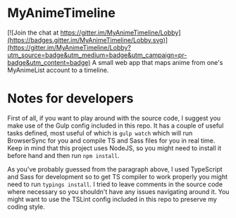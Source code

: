 # MyAnimeTimeline

[![Join the chat at https://gitter.im/MyAnimeTimeline/Lobby](https://badges.gitter.im/MyAnimeTimeline/Lobby.svg)](https://gitter.im/MyAnimeTimeline/Lobby?utm_source=badge&utm_medium=badge&utm_campaign=pr-badge&utm_content=badge)
A small web app that maps anime from one's MyAnimeList account to a timeline.

# Notes for developers

First of all, if you want to play around with the source code, I suggest you make use of the Gulp config included in this repo. It has a couple of useful tasks defined, most useful of which is `gulp watch` which will run BrowserSync for you and compile TS and Sass files for you in real time. Keep in mind that this project uses NodeJS, so you might need to install it before hand and then run `npm install`.

As you've probably guessed from the paragraph above, I used TypeScript and Sass for development so to get TS compiler to work properly you might need to run `typings install`. I tried to leave comments in the source code where necessary so you shouldn't have any issues navigating around it. You might want to use the TSLint config included in this repo to preserve my coding style.